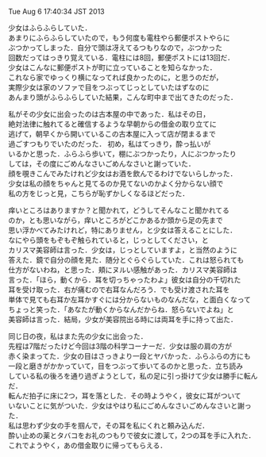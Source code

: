 Tue Aug  6 17:40:34 JST 2013

  少女はふらふらしていた．  
あまりにふらふらしていたので，もう何度も電柱やら郵便ポストやらに  
ぶつかってしまった．自分で頭は冴えてるつもりなので，ぶつかった  
回数だってはっきり覚えている．電柱には8回，郵便ポストには13回だ．  
少女はこんなに郵便ポストが町に立っていることを知らなかった．  
これなら家でゆっくり横になってれば良かったのに，と思うのだが，  
実際少女は家のソファで目をつぶってじっとしていたはずなのに  
あんまり頭がふらふらしていた結果，こんな町中まで出てきたのだった．  
  
  私がその少女に出会ったのは古本屋の中であった．私はその日，  
絶対法律に触れてると確信するような早朝からの借金の取り立てに  
逃げて，朝早くから開いているこの古本屋に入って店が閉まるまで  
過ごすつもりでいたのだった． 初め，私はてっきり，酔っ払いが  
いるかと思った．ふらふら歩いて，棚にぶつかったり，人にぶつかったり  
しては，その度にごめんなさいごめんなさいと謝っていた．  
顔を覗きこんでみたけれど少女はお酒を飲んでるわけでないらしかった．  
少女は私の顔をちゃんと見てるのか見てないのかよく分からない顔で  
私の方をじっと見，こちらが恥ずかしくなるほどだった．  
  
  痒いところはありますか？と聞かれて，どうしてそんなこと聞かれてる  
のか，とも思いながら，痒いところがどこかあるか頭から足の先まで  
思い浮かべてみたけれど，特にありません，と少女は答えることにした．  
なにやら頭をもぞもぞ触られていると，じっとしてください，と  
カリスマ美容師は言った．少女は，じっとしていますよ，と当然のように  
答えた．鏡で自分の顔を見た．随分とぐらぐらしていた．これは怒られても  
仕方がないわね，と思った．頬にヌルい感触があった．カリスマ美容師は  
言った．「ほら，動くから．耳を切っちゃったわよ」彼女は自分の千切れた  
耳を受け取った．右が痛むので右耳なんだろう．でも受け渡された耳を  
単体で見ても右耳か左耳かすぐには分からないものなんだな，と面白くなって  
ちょっと笑った．「あなたが動くからなんだからね．怒らないでよね」と  
美容師は言った．結局，少女が美容院出る時には両耳を手に持って出た．  
  
  同じ日の夜，私はまた先の少女に出会った．  
先程は7階だったけど今回は3階の科学コーナーだ．少女は服の肩の方が  
赤く染まってた．少女の目はさっきより一段とヤバかった．ふらふらの方にも  
一段と磨きがかかっていて，目をつぶって歩いてるのかと思った．立ち読み  
している私の後ろを通り過ぎようとして，私の足に引っ掛けて少女は勝手に転んだ．  
転んだ拍子に床に2つ，耳を落とした．その時ようやく，彼女に耳がついて  
いないことに気がついた．少女はやはり私にごめんなさいごめんなさいと謝った．  
私は思わず少女の手を掴んで，その耳を私にくれと頼み込んだ．  
酔い止めの薬とタバコをお礼のつもりで彼女に渡して，2つの耳を手に入れた．  
これでようやく，あの借金取りに帰ってもらえる．
